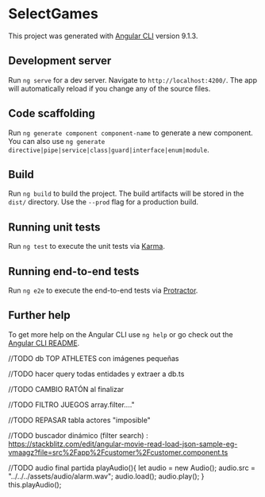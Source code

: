 # SelectGames

This project was generated with [Angular CLI](https://github.com/angular/angular-cli) version 9.1.3.

## Development server

Run `ng serve` for a dev server. Navigate to `http://localhost:4200/`. The app will automatically reload if you change any of the source files.

## Code scaffolding

Run `ng generate component component-name` to generate a new component. You can also use `ng generate directive|pipe|service|class|guard|interface|enum|module`.

## Build

Run `ng build` to build the project. The build artifacts will be stored in the `dist/` directory. Use the `--prod` flag for a production build.

## Running unit tests

Run `ng test` to execute the unit tests via [Karma](https://karma-runner.github.io).

## Running end-to-end tests

Run `ng e2e` to execute the end-to-end tests via [Protractor](http://www.protractortest.org/).

## Further help

To get more help on the Angular CLI use `ng help` or go check out the [Angular CLI README](https://github.com/angular/angular-cli/blob/master/README.md).


















//TODO db TOP ATHLETES con imágenes pequeñas


//TODO hacer query todas entidades y extraer a db.ts


//TODO CAMBIO RATÓN al finalizar


//TODO FILTRO JUEGOS array.filter...." 


//TODO REPASAR tabla actores "imposible" 


//TODO buscador dinámico (filter search) :
https://stackblitz.com/edit/angular-movie-read-load-json-sample-eg-vmaagz?file=src%2Fapp%2Fcustomer%2Fcustomer.component.ts


//TODO audio final partida
playAudio(){
  let audio = new Audio();
  audio.src = "../../../assets/audio/alarm.wav";
  audio.load();
  audio.play();
}
this.playAudio();